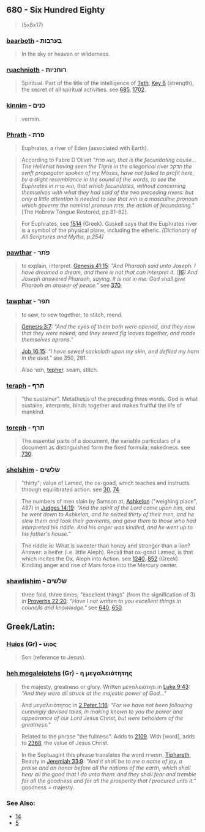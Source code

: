 ## 680 - Six Hundred Eighty
> (5x8x17)

### [baarboth](/keys/BORBVTh) - בערבות
> In the sky or heaven or wilderness.

### [ruachnioth](/keys/RVChNIVTh) - רוחניות
> Spiritual. Part of the title of the intelligence of [Teth](/keys/T), [Key 8](8) (strength), the secret of all spiritual activities. see [685](685), [1702](1702).

### [kinnim](/keys/KNIMf) - כנים
> vermin.

### [Phrath](/keys/PRTh) - פרת
> Euphrates, a river of Eden (associated with Earth).

> According to Fabre D'Olivet *"הוא פרת, that is the fecundating cause... The Hellenist having seen the Tigris in the allegorical river הדקל the swift propagator spoken of my Moses, have not failed to profit here, by a slight resemblance in the sound of the words, to see the Euphrates in הוא פרת, that which fecundates, without concerning themselves with what they had said of the two preceding rivers: but only a little attention is needed to see that הוא is a masculine pronoun which governs the nominal pronoun פרת, the action of fecundating."* [The Hebrew Tongue Restored, pp.81-82].

> For Euphrates, see [1514](1514) (Greek). Gaskell says that the Euphrates river is a symbol of the physical plane, including the etheric. *[Dictionary of All Scriptures and Myths, p.254]*

### [pawthar](/keys/PThR) - פתר
> to explain, interpret. [Genesis 41:15](http://biblehub.com/genesis/41-15.htm): *"And Pharaoh said unto Joseph. I have dreamed a dream, and there is not that can interpret it. ([16](http://biblehub.com/genesis/41-16.htm)) And Joseph answered Pharaoh, saying, it is not in me: God shall give Pharaoh an answer of peace."* see [370](370).

### [tawphar](/keys/ThPR) - תפר
> to sew, to sew together; to stitch, mend.

> [Genesis 3:7](http://biblehub.com/genesis/3-7.htm): *"And the eyes of them both were opened, and they now that they were naked; and they sewed fig leaves together, and made themselves aprons."*

> [Job 16:15](http://biblehub.com/job/16-15.htm): *"I have sewed sackcloth upon my skin, and defiled my horn in the dust."* see 350, 281.

> Also תפר, [tepher](/keys/). seam, stitch.

### [teraph](/keys/ThRP) - תרף
> "the sustainer". Metathesis of the preceding three words. God is what sustains, interprets, binds together and makes fruitful the life of mankind.

### [toreph](/keys/ThRP) - תרף
> The essential parts of a document, the variable particulars of a document as distinguished form the fixed formula; nakedness. see [730](730).

### [shelshim](/keys/ShLShIM) - שלשים
> "thirty"; value of Lamed, the ox-goad, which teaches and instructs through equilibrated action. see [30](30), [74](74).

> The numbers of men slain by Samson at, [Ashkelon](/keys/AShQLVN) ("weighing place", 487) in [Judges 14:19](http://biblehub.com/judges/14-19.htm): *"And the spirit of the Lord came upon him, and he went down to Ashkelon, and he seized thirty of their men, and he slew them and took their garments, and gave them to those who had interpreted his riddle. And his anger was kindled, and he went up to his father's house."*

> The riddle is: What is sweeter than honey and stronger than a lion? Answer: a heifer (i.e. little Aleph). Recall that ox-goad Lamed, is that which incites the Ox, Aleph into Action. see [1240](1240), [852](852) (Greek). Kindling anger and rise of Mars force into the Mercury center.

### [shawlishim](/keys/ShLShIM) - שלשים
> three fold, three times; "excellent things" (from the signification of 3) in [Proverbs 22:20](http://biblehub.com/proverbs/22-20.htm): *"Have I not written to you excellent things in councils and knowledge."* see [640](640), [650](650).

## Greek/Latin:

### [Huios](/greek?word=uios) (Gr) - υιος
> Son (reference to Jesus).

### [heh megaleiotehs](/greek?word=h+megaleioThs) (Gr) - η μεγαλειότητης
> the majesty, greatness or glory. Written μεγαλειότητι in [Luke 9:43](http://biblehub.com/luke/9-43.htm): *"And they were all struck at the majestic power of God..."*

> And μεγαλειότητος in [2 Peter 1:16](http://biblehub.com/2_peter/1-16.htm): *"For we have not been following cunningly devised tales, in making known to you the power and appearance of our Lord Jesus Christ, but were beholders of the greatness."*

> Related to the phrase "the fullness". Adds to [2109](2109). With [word], adds to [2368](2368), the value of Jesus Christ.

> In the Septuagint this phrase translates the word תפארת, [Tiphareth](/keys/ThPARTh), Beauty in [Jeremiah 33:9](http://biblehub.com/jeremiah/33-9.htm): *"And it shall be to me a name of joy, a praise and an honor before all the nations of the earth, which shall hear all the good that I do unto them: and they shall fear and tremble for all the goodness and for all the prosperity that I procured unto it."* goodness = majesty.

### See Also:

- [14](14)
- [5](5)